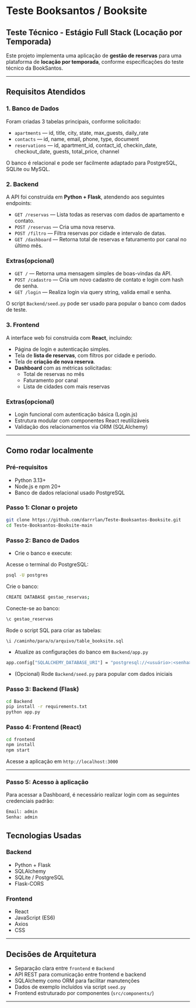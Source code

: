 
# Teste Booksantos / Booksite

## Teste Técnico - Estágio Full Stack (Locação por Temporada)

Este projeto implementa uma aplicação de **gestão de reservas** para uma plataforma de **locação por temporada**, conforme especificações do teste técnico da BookSantos.

---

## Requisitos Atendidos

### 1. Banco de Dados

Foram criadas 3 tabelas principais, conforme solicitado:

- `apartments` — id, title, city, state, max_guests, daily_rate
- `contacts` — id, name, email, phone, type, document
- `reservations` — id, apartment_id, contact_id, checkin_date, checkout_date, guests, total_price, channel

O banco é relacional e pode ser facilmente adaptado para PostgreSQL, SQLite ou MySQL.

### 2. Backend

A API foi construída em **Python + Flask**, atendendo aos seguintes endpoints:

- `GET /reservas` — Lista todas as reservas com dados de apartamento e contato.
- `POST /reservas` — Cria uma nova reserva.
- `POST /filtro` — Filtra reservas por cidade e intervalo de datas.
- `GET /dashboard` — Retorna total de reservas e faturamento por canal no último mês.

### Extras(opcional)

- `GET /` — Retorna uma mensagem simples de boas-vindas da API.
- `POST /cadastro` — Cria um novo cadastro de contato e login com hash de senha.
- `GET /login` — Realiza login via query string, valida email e senha.

 O script `Backend/seed.py` pode ser usado para popular o banco com dados de teste.

### 3. Frontend

A interface web foi construída com **React**, incluindo:

- Página de login e autenticação simples.
- Tela de **lista de reservas**, com filtros por cidade e período.
- Tela de **criação de nova reserva**.
- **Dashboard** com as métricas solicitadas:
    - Total de reservas no mês
    - Faturamento por canal
    - Lista de cidades com mais reservas

### Extras(opcional)

- Login funcional com autenticação básica (Login.js)
- Estrutura modular com componentes React reutilizáveis
- Validação dos relacionamentos via ORM (SQLAlchemy)

---

##  Como rodar localmente

### Pré-requisitos

- Python 3.13+
- Node.js e npm 20+
- Banco de dados relacional usado PostgreSQL

### Passo 1: Clonar o projeto

```bash
git clone https://github.com/darrrlan/Teste-Booksantos-Booksite.git
cd Teste-Booksantos-Booksite-main
```

### Passo 2: Banco de Dados

- Crie o banco e execute:

Acesse o terminal do PostgreSQL:
```bash
psql -U postgres
```
Crie o banco:
```bash
CREATE DATABASE gestao_reservas;
```
Conecte-se ao banco:
```bash
\c gestao_reservas
```
Rode o script SQL para criar as tabelas:
```bash
\i /caminho/para/o/arquivo/table_booksite.sql
```
- Atualize as configurações do banco em `Backend/app.py`
```bash
app.config["SQLALCHEMY_DATABASE_URI"] = "postgresql://<usuário>:<senha>@localhost:5432/gestao_reservas"
```
- (Opcional) Rode `Backend/seed.py` para popular com dados iniciais

### Passo 3: Backend (Flask)

```bash
cd Backend
pip install -r requirements.txt
python app.py
```

### Passo 4: Frontend (React)

```bash
cd frontend
npm install
npm start
```

Acesse a aplicação em `http://localhost:3000`

---

### Passo 5: Acesso à aplicação
Para acessar a Dashboard, é necessário realizar login com as seguintes credenciais padrão:

```bash
Email: admin
Senha: admin
```

## Tecnologias Usadas

### Backend

- Python + Flask
- SQLAlchemy
- SQLite / PostgreSQL
- Flask-CORS

### Frontend

- React
- JavaScript (ES6)
- Axios
- CSS

---

## Decisões de Arquitetura

- Separação clara entre `frontend` e `Backend`
- API REST para comunicação entre frontend e backend
- SQLAlchemy como ORM para facilitar manutenções
- Dados de exemplo incluídos via script `seed.py`
- Frontend estruturado por componentes (`src/components/`)

---

